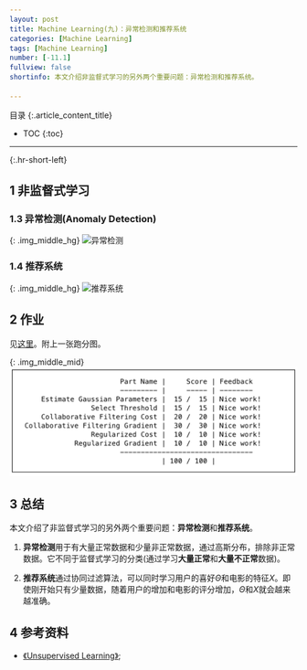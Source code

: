 ```yaml
---
layout: post
title: Machine Learning(九)：异常检测和推荐系统
categories: [Machine Learning]
tags: [Machine Learning]
number: [-11.1]
fullview: false
shortinfo: 本文介绍非监督式学习的另外两个重要问题：异常检测和推荐系统。

---
```

目录
{:.article_content_title}


* TOC
{:toc}

---
{:.hr-short-left}

## 1 非监督式学习 ##

### 1.3 异常检测(Anomaly Detection) ###

{: .img_middle_hg}
![异常检测](/assets/images/posts/2015-05-09/异常检测.png)


### 1.4 推荐系统 ###

{: .img_middle_hg}
![推荐系统](/assets/images/posts/2015-05-09/推荐系统.png)






## 2 作业 ##



见[这里](https://github.com/shunmian/-11-Machine-Learning)。附上一张跑分图。

{: .img_middle_mid}
![assignment8](/assets/images/posts/2015-05-09/assignment8.png)

## 3 总结 ##

本文介绍了非监督式学习的另外两个重要问题：**异常检测**和**推荐系统**。

1. **异常检测**用于有大量正常数据和少量非正常数据，通过高斯分布，排除非正常数据。它不同于监督式学习的分类(通过学习**大量正常**和**大量不正常**数据)。

2. **推荐系统**通过协同过滤算法，可以同时学习用户的喜好$\Theta$和电影的特征$X$。即使刚开始只有少量数据，随着用户的增加和电影的评分增加，$\Theta$和$X$就会越来越准确。



## 4 参考资料 ##

- [《Unsupervised Learning》](https://en.wikipedia.org/wiki/Unsupervised_learning);





